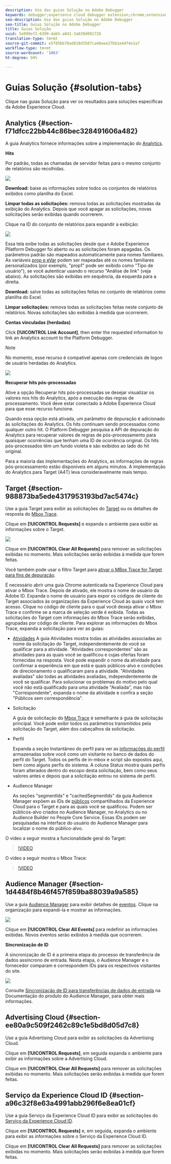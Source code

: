 ```yaml
---
description: Uso das guias Solução no Adobe Debugger
keywords: debugger;experience cloud debugger extension;chrome;extension;summary;clear;requests;solutions;solution;information;analytics;target;audience manager;media optimizer;amo;id service
seo-description: Uso das guias Solução no Adobe Debugger
seo-title: Guias Solução no Adobe Debugger
title: Guias Solução
uuid: 5e999ef2-6399-4ab5-a841-3a839d081728
translation-type: tm+mt
source-git-commit: e5f85bb78ad818d3507ca48eee27bb1e44f4e1a7
workflow-type: tm+mt
source-wordcount: '1063'
ht-degree: 94%

---
```



# Guias Solução {#solution-tabs}

Clique nas guias Solução para ver os resultados para soluções específicas da Adobe Experience Cloud.

## Analytics {#section-f71dfcc22bb44c86bec328491606a482}

A guia Analytics fornece informações sobre a implementação do [Analytics](https://docs.adobe.com/content/help/pt-BR/analytics/landing/home.html).

**Hits**

Por padrão, todas as chamadas de servidor feitas para o mesmo conjunto de relatórios são recolhidas.

![](assets/analytics-hits.jpg)

**Download:** baixe as informações sobre todos os conjuntos de relatórios exibidos como planilha do Excel.

**Limpar todas as solicitações:** remova todas as solicitações mostradas da exibição do Analytics. Depois que você apagar as solicitações, novas solicitações serão exibidas quando ocorrerem.

Clique na ID do conjunto de relatórios para expandir a exibição:

![](assets/analytics-hits-expand.jpg)

Essa tela exibe todas as solicitações desde que o Adobe Experience Pllatform Debugger foi aberto ou as solicitações foram apagadas. Os parâmetros padrão são mapeados automaticamente para nomes familiares. As variáveis [prop e eVar](https://docs.adobe.com/content/help/pt-BR/analytics/implementation/vars/page-vars/evar.html) podem ser mapeadas até os nomes familiares personalizados (por exemplo, &quot;prop1&quot; pode ser exibido como &quot;Tipo de usuário&quot;), se você autenticar usando o recurso &quot;Análise de link&quot; (veja abaixo). As solicitações são exibidas em sequência, da esquerda para a direita.

**Download:** salve todas as solicitações feitas no conjunto de relatórios como planilha do Excel.

**Limpar solicitações:** remova todas as solicitações feitas neste conjunto de relatórios. Novas solicitações são exibidas à medida que ocorrerem.

**Contas vinculadas (herdadas)**

Click **[!UICONTROL Link Account]**, then enter the requested information to link an Analytics account to the Platform Debugger.

>[!NOTE]
>
>No momento, esse recurso é compatível apenas com credenciais de logon de usuário herdadas do Analytics.

![](assets/analytics-link-account.jpg)

**Recuperar hits pós-processadas**

Ative a opção Recuperar hits pós-processadas se desejar visualizar os valores nos hits do Analytics, após a execução das regras de processamento. Você deve estar conectado à Adobe Experience Cloud para que esse recurso funcione.

Quando essa opção está ativada, um parâmetro de depuração é adicionado às solicitações do Analytics. Os hits continuam sendo processados como qualquer outro hit. O Platform Debugger pesquisa a API de depuração do Analytics para recuperar valores de regras de pós-processamento para quaisquer ocorrências que tenham uma ID de ocorrência original. Os hits pós-processados têm um fundo violeta e são exibidos ao lado do hit original.

Para a maioria das implementações do Analytics, as informações de regras pós-processamento estão disponíveis em alguns minutos. A implementação do Analytics para Target (A4T) leva consideravelmente mais tempo.

## Target {#section-988873ba5ede4317953193bd7ac5474c}

Use a guia Target para exibir as solicitações do [Target](https://docs.adobe.com/content/help/pt-BR/target/using/target-home.html) ou os detalhes de resposta do [Mbox Trace](https://docs.adobe.com/content/help/pt-BR/target/using/activities/troubleshoot-activities/content-trouble.html).

Clique em **[!UICONTROL Requests]** e expanda o ambiente para exibir as informações sobre o Target.

![](assets/target-requests.jpg)

Clique em **[!UICONTROL Clear All Requests]** para remover as solicitações exibidas no momento. Mais solicitações serão exibidas à medida que forem feitas.

Você também pode usar o filtro Target para [ativar o MBox Trace for Target para fins de depuração](https://docs.adobe.com/content/help/pt-BR/target/using/activities/troubleshoot-activities/content-trouble.html).

É necessário abrir uma guia Chrome autenticada na Experience Cloud para ativar o Mbox Trace. Depois de ativado, ele mostra o nome de usuário da Adobe ID. Expanda o nome de usuário para expor os códigos de cliente do Target associados às organizações da Experience Cloud às quais você tem acesso. Clique no código de cliente para o qual você deseja ativar o Mbox Trace e confirme se a marca de seleção verde é exibida. Todas as solicitações do Target com informações do Mbox Trace serão exibidas, agrupadas por código de cliente. Para explorar as informações do Mbox Trace, expanda a solicitação para ver as guias:

* [Atividades](https://docs.adobe.com/content/help/pt-BR/target/using/activities/activities.html) A guia Atividades mostra todas as atividades associadas ao nome da solicitação do Target, independentemente de você se qualificar para a atividade. &quot;Atividades correspondentes&quot; são as atividades para as quais você se qualificou e cujas ofertas foram fornecidas na resposta. Você pode expandir o nome da atividade para confirmar a experiência em que está e quais públicos-alvo e condições de direcionamento o qualificaram para a atividade. &quot;Atividades avaliadas&quot; são todas as atividades avaliadas, independentemente de você se qualificar. Para solucionar os problemas do motivo pelo qual você não está qualificado para uma atividade &quot;Avaliada&quot;, mas não &quot;Correspondente&quot;, expanda o nome da atividade e confira a seção &quot;Públicos sem correspondência&quot;.

* Solicitação

   A guia de solicitação do [Mbox Trace](https://docs.adobe.com/content/help/pt-BR/target/using/activities/troubleshoot-activities/content-trouble.html) é semelhante à guia de solicitação principal. Você pode exibir todos os parâmetros transmitidos pela solicitação do Target, além dos cabeçalhos da solicitação.
* Perfil

   Expanda a seção Instantâneo do perfil para ver as [informações do perfil](https://docs.adobe.com/content/help/pt-BR/target/using/audiences/visitor-profiles/variables-profiles-parameters-methods.html) armazenadas sobre você como um visitante no banco de dados do perfil do Target. Todos os perfis de in-mbox e script são expostos aqui, bem como alguns perfis do sistema. A coluna Status mostra quais perfis foram alterados dentro do escopo desta solicitação, bem como seus valores antes e depois que a solicitação entrou no sistema de perfil.
* Audience Manager

   As seções &quot;segmentIds&quot; e &quot;cachedSegmentIds&quot; da guia Audience Manager expõem as IDs de [públicos](https://docs.adobe.com/content/help/pt-BR/target/using/audiences/target.html) compartilhados da Experience Cloud para o Target e para as quais você se qualificou. Podem ser públicos-alvo criados no Audience Manager, no Analytics ou no Audience Builder no People Core Service. Essas IDs podem ser pesquisadas na interface do usuário do Audience Manager para localizar o nome do público-alvo.

O vídeo a seguir mostra a funcionalidade geral do Target:

>[!VIDEO](https://video.tv.adobe.com/v/23115t2/)

O vídeo a seguir mostra o Mbox Trace:

>[!VIDEO](https://video.tv.adobe.com/v/23113t2/)

## Audience Manager {#section-1d4484f8b46f457f859ba88039a9a585}

Use a guia [Audience Manager](https://docs.adobe.com/content/help/pt-BR/audience-manager/user-guide/aam-home.html) para exibir detalhes de [eventos](https://docs.adobe.com/content/help/pt-BR/audience-manager/user-guide/api-and-sdk-code/dcs/dcs-event-calls/dcs-event-calls.html). Clique na organização para expandi-la e mostrar as informações.

![](assets/audience-manager.jpg)

Clique em **[!UICONTROL Clear All Events]** para redefinir as informações exibidas. Novos eventos serão exibidos à medida que ocorrerem.

**Sincronização de ID**

A sincronização de ID é a primeira etapa do processo de transferência de dados assíncrono de entrada. Nesta etapa, o Audience Manager e o fornecedor comparam e correspondem IDs para os respectivos visitantes do site.

![](assets/aam-idsync.jpg)

Consulte [Sincronização de ID para transferências de dados de entrada](https://docs.adobe.com/content/help/pt-BR/audience-manager/user-guide/implementation-integration-guides/sending-audience-data/batch-data-transfer-process/id-sync-http.html) na Documentação do produto do Audience Manager, para obter mais informações.

## Advertising Cloud {#section-ee80a9c509f2462c89c1e5bd8d05d7c8}

Use a guia Advertising Cloud para exibir as solicitações da Advertising Cloud.

Clique em **[!UICONTROL Requests]**, em seguida expanda o ambiente para exibir as informações sobre a Advertising Cloud.

Clique em **[!UICONTROL Clear All Requests]** para remover as solicitações exibidas no momento. Mais solicitações serão exibidas à medida que forem feitas.

## Serviço da Experience Cloud ID {#section-a96c32f8e63a4991abb296f6e8ea01cf}

Use a guia Serviço da Experience Cloud ID para exibir as solicitações do [Serviço da Experience Cloud ID](https://docs.adobe.com/content/help/pt-BR/id-service/using/home.html).

Clique em **[!UICONTROL Requests]** e, em seguida, expanda o ambiente para exibir as informações sobre o Serviço da Experience Cloud ID.

Clique em **[!UICONTROL Clear All Requests]** para remover as solicitações exibidas no momento. Mais solicitações serão exibidas à medida que forem feitas.
